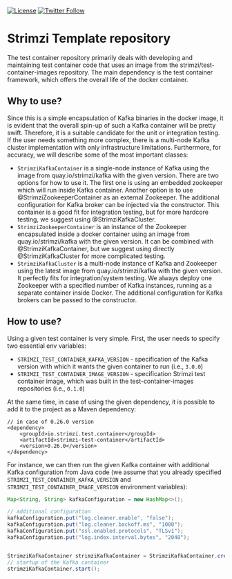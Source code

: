 [![License](https://img.shields.io/badge/license-Apache--2.0-blue.svg)](http://www.apache.org/licenses/LICENSE-2.0)
[![Twitter Follow](https://img.shields.io/twitter/follow/strimziio.svg?style=social&label=Follow&style=for-the-badge)](https://twitter.com/strimziio)

# Strimzi Template repository

The test container repository primarily deals with developing and maintaining test container code that uses an image from the strimzi/test-container-images repository. 
The main dependency is the test container framework, which offers the overall life of the docker container.

## Why to use?

Since this is a simple encapsulation of Kafka binaries in the docker image, it is evident that the overall spin-up of such a Kafka container will be pretty swift. 
Therefore, it is a suitable candidate for the unit or integration testing. If the user needs something more complex, there is a multi-node Kafka cluster implementation with only infrastructure limitations. 
Furthermore, for accuracy, we will describe some of the most important classes:
- `StrimziKafkaContainer` is a single-node instance of Kafka using the image from quay.io/strimzi/kafka with the given version. 
  There are two options for how to use it. The first one is using an embedded zookeeper which will run inside Kafka container. 
  Another option is to use @StrimziZookeeperContainer as an external Zookeeper. 
  The additional configuration for Kafka broker can be injected via the constructor. 
  This container is a good fit for integration testing, but for more hardcore testing, we suggest using @StrimziKafkaCluster.
- `StrimziZookeeperContainer` is an instance of the Zookeeper encapsulated inside a docker container using an image from quay.io/strimzi/kafka with the given version. 
  It can be combined with @StrimziKafkaContainer, but we suggest using directly @StrimziKafkaCluster for more complicated testing.
- `StrimziKafkaCluster` is a multi-node instance of Kafka and Zookeeper using the latest image from quay.io/strimzi/kafka with the given version. 
  It perfectly fits for integration/system testing. We always deploy one Zookeeper with a specified number of Kafka instances, running as a separate container inside Docker. 
  The additional configuration for Kafka brokers can be passed to the constructor.
  
## How to use?

Using a given test container is very simple. 
First, the user needs to specify two essential env variables:

- `STRIMZI_TEST_CONTAINER_KAFKA_VERSION` - specification of the Kafka version with which it wants the given container to run (i.e., `3.0.0`)
- `STRIMZI_TEST_CONTAINER_IMAGE_VERSION` - specification Strimzi test container image, which was built in the test-container-images repositories (i.e., `0.1.0`)

At the same time, in case of using the given dependency, it is possible to add it to the project as a Maven dependency:

```
// in case of 0.26.0 version
<dependency>
    <groupId>io.strimzi.test.container</groupId>
    <artifactId>strimzi-test-container</artifactId>
    <version>0.26.0</version>
</dependency>
```

For instance, we can then run the given Kafka container with additional Kafka configuration from Java code
(we assume that you already specified `STRIMZI_TEST_CONTAINER_KAFKA_VERSION` and `STRIMZI_TEST_CONTAINER_IMAGE_VERSION` environment variables):
```java
Map<String, String> kafkaConfiguration = new HashMap<>();

// additional configuration
kafkaConfiguration.put("log.cleaner.enable", "false");
kafkaConfiguration.put("log.cleaner.backoff.ms", "1000");
kafkaConfiguration.put("ssl.enabled.protocols", "TLSv1");
kafkaConfiguration.put("log.index.interval.bytes", "2048");


StrimziKafkaContainer strimziKafkaContainer = StrimziKafkaContainer.createWithAdditionalConfiguration(1, kafkaConfiguration);
// startup of the Kafka container
strimziKafkaContainer.start();

```